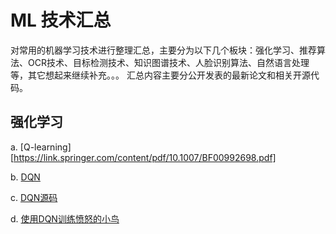 # ML 技术汇总
对常用的机器学习技术进行整理汇总，主要分为以下几个板块：强化学习、推荐算法、OCR技术、目标检测技术、知识图谱技术、人脸识别算法、自然语言处理等，其它想起来继续补充。。。
汇总内容主要分公开发表的最新论文和相关开源代码。

## 强化学习

a. [Q-learning][https://link.springer.com/content/pdf/10.1007/BF00992698.pdf]  

b. [DQN](https://arxiv.org/pdf/1312.5602.pdf)  

c. [DQN源码](https://pytorch.org/tutorials/intermediate/reinforcement_q_learning.html)  

d. [使用DQN训练愤怒的小鸟](https://github.com/yenchenlin/DeepLearningFlappyBird)  


